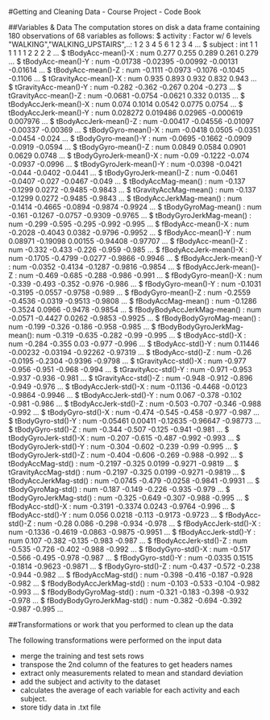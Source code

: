 #Getting and Cleaning Data - Course Project - Code Book

##Variables & Data
The computation stores on disk a data frame containing 180 observations of 68 variables as follows:
 $ activity                   : Factor w/ 6 levels "WALKING","WALKING_UPSTAIRS",..: 1 2 3 4 5 6 1 2 3 4 ...
 $ subject                    : int  1 1 1 1 1 1 2 2 2 2 ...
 $ tBodyAcc-mean()-X          : num  0.277 0.255 0.289 0.261 0.279 ...
 $ tBodyAcc-mean()-Y          : num  -0.01738 -0.02395 -0.00992 -0.00131 -0.01614 ...
 $ tBodyAcc-mean()-Z          : num  -0.1111 -0.0973 -0.1076 -0.1045 -0.1106 ...
 $ tGravityAcc-mean()-X       : num  0.935 0.893 0.932 0.832 0.943 ...
 $ tGravityAcc-mean()-Y       : num  -0.282 -0.362 -0.267 0.204 -0.273 ...
 $ tGravityAcc-mean()-Z       : num  -0.0681 -0.0754 -0.0621 0.332 0.0135 ...
 $ tBodyAccJerk-mean()-X      : num  0.074 0.1014 0.0542 0.0775 0.0754 ...
 $ tBodyAccJerk-mean()-Y      : num  0.028272 0.019486 0.02965 -0.000619 0.007976 ...
 $ tBodyAccJerk-mean()-Z      : num  -0.00417 -0.04556 -0.01097 -0.00337 -0.00369 ...
 $ tBodyGyro-mean()-X         : num  -0.0418 0.0505 -0.0351 -0.0454 -0.024 ...
 $ tBodyGyro-mean()-Y         : num  -0.0695 -0.1662 -0.0909 -0.0919 -0.0594 ...
 $ tBodyGyro-mean()-Z         : num  0.0849 0.0584 0.0901 0.0629 0.0748 ...
 $ tBodyGyroJerk-mean()-X     : num  -0.09 -0.1222 -0.074 -0.0937 -0.0996 ...
 $ tBodyGyroJerk-mean()-Y     : num  -0.0398 -0.0421 -0.044 -0.0402 -0.0441 ...
 $ tBodyGyroJerk-mean()-Z     : num  -0.0461 -0.0407 -0.027 -0.0467 -0.049 ...
 $ tBodyAccMag-mean()         : num  -0.137 -0.1299 0.0272 -0.9485 -0.9843 ...
 $ tGravityAccMag-mean()      : num  -0.137 -0.1299 0.0272 -0.9485 -0.9843 ...
 $ tBodyAccJerkMag-mean()     : num  -0.1414 -0.4665 -0.0894 -0.9874 -0.9924 ...
 $ tBodyGyroMag-mean()        : num  -0.161 -0.1267 -0.0757 -0.9309 -0.9765 ...
 $ tBodyGyroJerkMag-mean()    : num  -0.299 -0.595 -0.295 -0.992 -0.995 ...
 $ fBodyAcc-mean()-X          : num  -0.2028 -0.4043 0.0382 -0.9796 -0.9952 ...
 $ fBodyAcc-mean()-Y          : num  0.08971 -0.19098 0.00155 -0.94408 -0.97707 ...
 $ fBodyAcc-mean()-Z          : num  -0.332 -0.433 -0.226 -0.959 -0.985 ...
 $ fBodyAccJerk-mean()-X      : num  -0.1705 -0.4799 -0.0277 -0.9866 -0.9946 ...
 $ fBodyAccJerk-mean()-Y      : num  -0.0352 -0.4134 -0.1287 -0.9816 -0.9854 ...
 $ fBodyAccJerk-mean()-Z      : num  -0.469 -0.685 -0.288 -0.986 -0.991 ...
 $ fBodyGyro-mean()-X         : num  -0.339 -0.493 -0.352 -0.976 -0.986 ...
 $ fBodyGyro-mean()-Y         : num  -0.1031 -0.3195 -0.0557 -0.9758 -0.989 ...
 $ fBodyGyro-mean()-Z         : num  -0.2559 -0.4536 -0.0319 -0.9513 -0.9808 ...
 $ fBodyAccMag-mean()         : num  -0.1286 -0.3524 0.0966 -0.9478 -0.9854 ...
 $ fBodyBodyAccJerkMag-mean() : num  -0.0571 -0.4427 0.0262 -0.9853 -0.9925 ...
 $ fBodyBodyGyroMag-mean()    : num  -0.199 -0.326 -0.186 -0.958 -0.985 ...
 $ fBodyBodyGyroJerkMag-mean(): num  -0.319 -0.635 -0.282 -0.99 -0.995 ...
 $ tBodyAcc-std()-X           : num  -0.284 -0.355 0.03 -0.977 -0.996 ...
 $ tBodyAcc-std()-Y           : num  0.11446 -0.00232 -0.03194 -0.92262 -0.97319 ...
 $ tBodyAcc-std()-Z           : num  -0.26 -0.0195 -0.2304 -0.9396 -0.9798 ...
 $ tGravityAcc-std()-X        : num  -0.977 -0.956 -0.951 -0.968 -0.994 ...
 $ tGravityAcc-std()-Y        : num  -0.971 -0.953 -0.937 -0.936 -0.981 ...
 $ tGravityAcc-std()-Z        : num  -0.948 -0.912 -0.896 -0.949 -0.976 ...
 $ tBodyAccJerk-std()-X       : num  -0.1136 -0.4468 -0.0123 -0.9864 -0.9946 ...
 $ tBodyAccJerk-std()-Y       : num  0.067 -0.378 -0.102 -0.981 -0.986 ...
 $ tBodyAccJerk-std()-Z       : num  -0.503 -0.707 -0.346 -0.988 -0.992 ...
 $ tBodyGyro-std()-X          : num  -0.474 -0.545 -0.458 -0.977 -0.987 ...
 $ tBodyGyro-std()-Y          : num  -0.05461 0.00411 -0.12635 -0.96647 -0.98773 ...
 $ tBodyGyro-std()-Z          : num  -0.344 -0.507 -0.125 -0.941 -0.981 ...
 $ tBodyGyroJerk-std()-X      : num  -0.207 -0.615 -0.487 -0.992 -0.993 ...
 $ tBodyGyroJerk-std()-Y      : num  -0.304 -0.602 -0.239 -0.99 -0.995 ...
 $ tBodyGyroJerk-std()-Z      : num  -0.404 -0.606 -0.269 -0.988 -0.992 ...
 $ tBodyAccMag-std()          : num  -0.2197 -0.325 0.0199 -0.9271 -0.9819 ...
 $ tGravityAccMag-std()       : num  -0.2197 -0.325 0.0199 -0.9271 -0.9819 ...
 $ tBodyAccJerkMag-std()      : num  -0.0745 -0.479 -0.0258 -0.9841 -0.9931 ...
 $ tBodyGyroMag-std()         : num  -0.187 -0.149 -0.226 -0.935 -0.979 ...
 $ tBodyGyroJerkMag-std()     : num  -0.325 -0.649 -0.307 -0.988 -0.995 ...
 $ fBodyAcc-std()-X           : num  -0.3191 -0.3374 0.0243 -0.9764 -0.996 ...
 $ fBodyAcc-std()-Y           : num  0.056 0.0218 -0.113 -0.9173 -0.9723 ...
 $ fBodyAcc-std()-Z           : num  -0.28 0.086 -0.298 -0.934 -0.978 ...
 $ fBodyAccJerk-std()-X       : num  -0.1336 -0.4619 -0.0863 -0.9875 -0.9951 ...
 $ fBodyAccJerk-std()-Y       : num  0.107 -0.382 -0.135 -0.983 -0.987 ...
 $ fBodyAccJerk-std()-Z       : num  -0.535 -0.726 -0.402 -0.988 -0.992 ...
 $ fBodyGyro-std()-X          : num  -0.517 -0.566 -0.495 -0.978 -0.987 ...
 $ fBodyGyro-std()-Y          : num  -0.0335 0.1515 -0.1814 -0.9623 -0.9871 ...
 $ fBodyGyro-std()-Z          : num  -0.437 -0.572 -0.238 -0.944 -0.982 ...
 $ fBodyAccMag-std()          : num  -0.398 -0.416 -0.187 -0.928 -0.982 ...
 $ fBodyBodyAccJerkMag-std()  : num  -0.103 -0.533 -0.104 -0.982 -0.993 ...
 $ fBodyBodyGyroMag-std()     : num  -0.321 -0.183 -0.398 -0.932 -0.978 ...
 $ fBodyBodyGyroJerkMag-std() : num  -0.382 -0.694 -0.392 -0.987 -0.995 ...

##Transformations or work that you performed to clean up the data

The following transformations were performed on the input data
* merge the training and test sets rows
* transpose the 2nd column of the features to get headers names
* extract only measurements related to mean and standard deviation
* add the subject and activity to the dataset
* calculates the average of each variable for each activity and each subject.
* store tidy data in .txt file